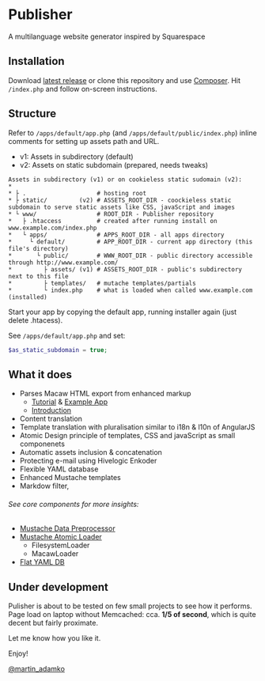 Publisher
=========

A multilanguage website generator inspired by Squarespace

Installation
---

Download [latest release][releases] or clone this repository and use [Composer][].
Hit `/index.php` and follow on-screen instructions.

Structure
---

Refer to `/apps/default/app.php` (and `/apps/default/public/index.php`) inline
comments for setting up assets path and URL.

- v1: Assets in subdirectory (default)
- v2: Assets on static subdomain (prepared, needs tweaks)

```
Assets in subdirectory (v1) or on cookieless static sudomain (v2):
*
* ├ .                    # hosting root
* ├ static/         (v2) # ASSETS_ROOT_DIR - coockieless static subdomain to serve static assets like CSS, javaScript and images
* └ www/                 # ROOT_DIR - Publisher repository
*   ├ .htaccess          # created after running install on www.example.com/index.php
*   └ apps/              # APPS_ROOT_DIR - all apps directory
*     └ default/         # APP_ROOT_DIR - current app directory (this file's directory)
*       └ public/        # WWW_ROOT_DIR - public directory accessible through http://www.example.com/
*         ├ assets/ (v1) # ASSETS_ROOT_DIR - public's subdirectory next to this file
*         ├ templates/   # mutache templates/partials
*         └ index.php    # what is loaded when called www.example.com (installed)
```

Start your app by copying the default app, running installer again (just delete .htacess).

See `/apps/default/app.php` and set:

```php
$as_static_subdomain = true;
```

What it does
---

- Parses Macaw HTML export from enhanced markup
  - [Tutorial](http://www.martinadamko.sk/?p=152) & [Example App](https://github.com/attitude/publisher-macaw-example)
  - [Introduction](http://www.martinadamko.sk/?p=145)
- Content translation
- Template translation with pluralisation similar to i18n & l10n of AngularJS
- Atomic Design principle of templates, CSS and javaScript as small componenets
- Automatic assets inclusion & concatenation
- Protecting e-mail using Hivelogic Enkoder
- Flexible YAML database
- Enhanced Mustache templates
- Markdow filter,

###### See core components for more insights:

- [Mustache Data Preprocessor](https://github.com/attitude/mustache-data-preprocessor)
- [Mustache Atomic Loader](https://github.com/attitude/mustache-atomic-loader)
  - FilesystemLoader
  - MacawLoader
- [Flat YAML DB](https://github.com/attitude/flat-yaml-db)

Under development
---

Pulisher is about to be tested on few small projects to see how it performs.
Page load on laptop without Memcached: cca. **1/5 of second**, which is quite
decent but fairly proximate.

Let me know how you like it.

Enjoy!

[@martin_adamko](http://twitter.com/martin_adamko)

[releases]: https://github.com/attitude/publisher/releases/latest
[Composer]: https://getcomposer.org/
